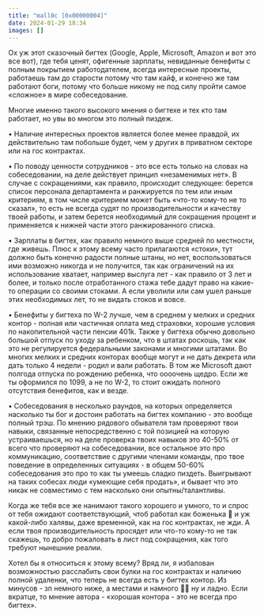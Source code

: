 ```yaml
---
title: "mall0c [0x00000004]"
date: 2024-01-29 18:34
images: []
---
```


Ох уж этот сказочный бигтех (Google, Apple, Microsoft, Amazon и вот это все вот), где тебя ценят, офигенные зарплаты, невиданные бенефиты с полным покрытием работодателем, всегда интересные проекты, работаешь там до старости потому что там кайф, и конечно же там работают боги, потому что больше никому не под силу пройти самое «сложное» в мире собеседование.  
  
Многие именно такого высокого мнения о бигтехе и тех кто там работает, но увы во многом это полный пиздеж.   
  
• Наличие интересных проектов является более менее правдой, их действительно там побольше будет, чем у других в приватном секторе или на гос контрактах.  
  
• По поводу ценности сотрудников - это все есть только на словах на собеседовании, на деле действует принцип «незаменимых нет». В случае с сокращениями, как правило, происходит следующее: берется список персонала департамента и ранжируется по тем или иным критериям, в том числе критерием может быть «что-то кому-то не то сказал», то есть не всегда судят по производительности и качеству твоей работы, и затем берется необходимый для сокращения процент и применяется к нижней части этого ранжированного списка.  
  
• Зарплаты в бигтех, как правило немного выше средней по местности, где живешь. Плюс к этому всему часто прилагаются «стоки», тут должно быть конечно радости полные штаны, но нет, воспользоваться ими возможно никогда и не получится, так как ограничений на их использование хватает, например выслуга лет - как правило от 3 лет и более, и только после отработанного стажа тебе дадут право на какие-то операции со своими стоками. А если уволили или сам ушел раньше этих необходимых лет, то не видать стоков и вовсе.  
  
• Бенефиты у бигтеха по W-2 лучше, чем в среднем у мелких и средних контор - полная или частичная оплата мед страховки, хорошие условия по накопительной части пенсии 401k. Также у бигтеха обычно довольно большой отпуск по уходу за ребенком, что в штатах роскошь, так как это не регулируется федеральными законами и многими штатами. Во многих мелких и средних конторах вообще могут и не дать декрета или дать только 4 недели - родил и вали работать. В том же Microsoft дают полгода отпуска по рождению ребенка, что оооочень щедро. Если же ты оформился по 1099, а не по W-2, то стоит ожидать полного отсутствия бенефитов, как и везде.  
  
• Собеседования в несколько раундов, на которых определяется насколько ты бог и достоин работать на бигтех компанию - это вообще полный трэш. По мнению рядового обывателя там проверяют твои навыки, связанные непосредственно с той позицией на которую устраиваешься, но на деле проверка твоих навыков это 40-50% от всего что проверяют на собеседовании, все остальное это про коммуникацию, соответствие с другими членами команды, про твое поведение в определенных ситуациях - в общем 50-60% собеседования это про то как ты умеешь сладко пиздеть. Выигрывают на таких собесах люди «умеющие себя продать», и бывает что это никак не совместимо с тем насколько они опытны/талантливы.  
  
Когда же тебя все же нанимают такого хорошего и умного, то и спрос от тебя ожидают соответствующий, чтоб работал как боженька 🤪 и уж какой-либо халявы, даже временной, как на гос контрактах, не жди. А если твоя производительность просядет или что-то кому-то не так скажешь, то добро пожаловать в лист под сокращения, как того требуют нынешние реалии.  
  
Хотел бы я относиться к этому всему? Вряд ли, я избалован возможностью расслабить свои булки на гос контрактах и наличию полной удаленки, что теперь не всегда есть у бигтех контор. Из минусов - зп немного ниже, а местами и намного 🤷‍♂️ ну и ладно. Если вкратце, то мнение автора - «хорошая контора - это не всегда про бигтех».  
